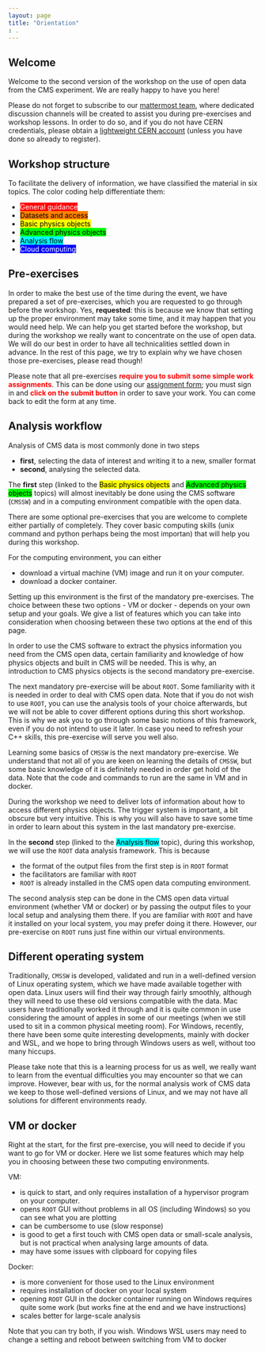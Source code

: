 ```yaml
---
layout: page
title: "Orientation"
: .
---
```


## Welcome

Welcome to the second version of the workshop on the use of open data from the CMS experiment. We are really happy to have you here!

Please do not forget to subscribe to our [mattermost team](https://mattermost.web.cern.ch/cmsodws2021/channels/town-square), where dedicated discussion channels will be created to assist you during pre-exercises and workshop lessons.  In order to do so, and if you do not have CERN credentials, please obtain a [lightweight CERN account](https://account.cern.ch/account/Externals/) (unless you have done so already to register).

## Workshop structure

To facilitate the delivery of information, we have classified the material in six topics.  The color coding help differentiate them:

* <span style="background-color:#ff0000;color:white">General guidance</span>
* <span style="background-color:#ff8000;color:black">Datasets and access</span>
* <span style="background-color:#ffff00;color:black">Basic physics objects</span>
* <span style="background-color:#00ff00;color:black">Advanced physics objects</span>
* <span style="background-color:#00ffff;color:black">Analysis flow</span>
* <span style="background-color:#0000ff;color:white">Cloud computing</span>

## Pre-exercises

In order to make the best use of the time during the event, we have prepared a set of pre-exercises, which you are requested to go through before the workshop.
Yes, **requested**: this is because we know that setting up the proper environment may take some time, and it may happen that you would need help.
We can help you get started before the workshop, but during the workshop we really want to concentrate on the use of open data.  We will do our best in order to have all technicalities settled down in advance.
In the rest of this page, we try to explain why we have chosen those pre-exercises, please read though!

Please note that all pre-exercises <strong style="color: red;">require you to submit some simple work assignments</strong>.  This can be done using our [assignment form](https://forms.gle/DDboG1MCcSNRBRHFA); you must sign in and <strong style="color: red;">click on the submit button</strong> in order to save your work.  You can come back to edit the form at any time.

## Analysis workflow

Analysis of CMS data is most commonly done in two steps
- **first**, selecting the data of interest and writing it to a new, smaller format
- **second**, analysing the selected data.

The **first** step (linked to the <span style="background-color:#ffff00;color:black">Basic physics objects</span> and <span style="background-color:#00ff00;color:black">Advanced physics objects</span> topics) will almost inevitably be done using the CMS software (`CMSSW`) and in a computing environment compatible with the open data.

There are some optional pre-exercises that you are welcome to complete either partially of completely. They cover basic computing skills (unix command and python perhaps being the most importan) that will help you during this workshop.

For the computing environment, you can either
 - download a virtual machine (VM) image and run it on your computer.
 - download a docker container.

Setting up this environment is the first of the mandatory pre-exercises. The choice between these two options - VM or docker - depends on your own setup and your goals.
We give a list of features which you can take into consideration when choosing between these two options at the end of this page.

In order to use the CMS software to extract the physics information you need from the CMS open data, certain familiarity and knowledge of how physics objects and built in CMS will be needed.  This is why, an introduction to CMS physics objects is the second mandatory pre-exercise.

The next mandatory pre-exercise will be about `ROOT`.  Some familiarity with it is needed in order to deal with CMS open data.
Note that if you do not wish to use `ROOT`, you can use the analysis tools of your choice afterwards,
but we will not be able to cover different options during this short workshop.
This is why we ask you to go through some basic notions of this framework, even if you do not intend to use it later.
In case you need to refresh your C++ skills, this pre-exercise will serve you well also.

Learning some basics of `CMSSW` is the next mandatory pre-exercise.
We understand that not all of you are keen on learning the details of `CMSSW`,
but some basic knowledge of it is definitely needed in order get hold of the data.
Note that the code and commands to run are the same in VM and in docker.

During the workshop we need to deliver lots of information about how to access different physics objects.  The trigger system is important, a bit obscure but very intuitive.  This is why you will also have to save some time in order to learn about this system in the last mandatory pre-exercise.

In the **second** step (linked to the <span style="background-color:#00ffff;color:black">Analysis flow</span> topic), during this workshop, we will use the `ROOT` data analysis framework. This is because
- the format of the output files from the first step is in `ROOT` format
- the facilitators are familiar with `ROOT`
- `ROOT` is already installed in the CMS open data computing environment.

The second analysis step can be done in the CMS open data virtual environment (whether VM or docker)
or by passing the output files to your local setup and analysing them there.
If you are familiar with `ROOT` and have it installed on your local system, you may prefer doing it there.  However, our pre-exercise on `ROOT` runs just fine within our virtual environments.

## Different operating system

Traditionally, `CMSSW` is developed, validated and run in a well-defined version of Linux operating system,
which we have made available together with open data.
Linux users will find their way through fairly smoothly, although they will need to use these old versions compatible with the data.
Mac users have traditionally worked it through and it is quite common in use considering the amount of apples in some of our meetings
(when we still used to sit in a common physical meeting room).
For Windows, recently, there have been some quite interesting developments, mainly with docker and WSL, and we hope to bring through
Windows users as well, without too many hiccups.

Please take note that this is a learning process for us as well,
we really want to learn from the eventual difficulties you may encounter so that we can improve. However, bear with us,
for the normal analysis work of CMS data we keep to those well-defined versions of Linux, and we may not have
all solutions for different environments ready.

## VM or docker

Right at the start, for the first pre-exercise, you will need to decide if you want to go for VM or docker.
Here we list some features which may help you in choosing between these two computing environments.

VM:
- is quick to start, and only requires installation of a hypervisor program on your computer.
- opens `ROOT` GUI without problems in all OS (including Windows) so you can see what you are plotting
- can be cumbersome to use (slow response)
- is good to get a first touch with CMS open data or small-scale analysis, but is not practical when analysing large amounts of data.
- may have some issues with clipboard for copying files

Docker:
- is more convenient for those used to the Linux environment
- requires installation of docker on your local system
- opening `ROOT` GUI in the docker container running on Windows requires quite some work (but works fine at the end and we have instructions)
- scales better for large-scale analysis

Note that you can try both, if you wish. Windows WSL users may need to change a setting and reboot between switching from VM to docker
